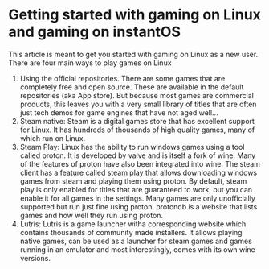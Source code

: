 # Getting started with gaming on Linux and gaming on instantOS

This article is meant to get you started with gaming on Linux as a new user. 
There are four main ways to play games on Linux

1. Using the official repositories. There are some games that are completely free and open source. These are available in the default repositories (aka App store). But because most games are commercial products, this leaves you with a very small library of titles that are often just tech demos for game engines that have not aged well...
2. Steam native: Steam is a digital games store that has excellent support for Linux. It has hundreds of thousands of high quality games, many of which run on Linux. 
3. Steam Play: Linux has the ability to run windows games using a tool called proton. It is developed by valve and is itself a fork of wine. Many of the features of proton have also been integrated into wine. The steam client has a feature called steam play that allows downloading windows games from steam and playing them using proton. By default, steam play is only enabled for titles that are guaranteed to work, but you can enable it for all games in the settings. Many games are only unofficially supported but run just fine using proton. protondb is a website that lists games and how well they run using proton. 
4. Lutris: Lutris is a game launcher witha corresponding website which contains thousands of community made installers. It allows playing native games, can be used as a launcher for steam games and games running in an emulator and most interestingly, comes with its own wine versions. 